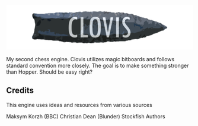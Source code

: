 ![](img/ClovisBanner.png)

My second chess engine. Clovis utilizes magic bitboards and follows standard convention more closely. The goal is to make something stronger than Hopper. Should be easy right? 

## Credits

This engine uses ideas and resources from various sources

Maksym Korzh (BBC)
Christian Dean (Blunder)
Stockfish Authors
